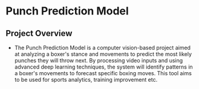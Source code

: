 # Punch Prediction Model

## Project Overview
- The Punch Prediction Model is a computer vision-based project aimed at analyzing a boxer's stance and movements to predict the most likely punches they will throw next. By processing video inputs and using advanced deep learning techniques, the system will identify patterns in a boxer's movements to forecast specific boxing moves. This tool aims to be used for sports analytics, training improvement etc.
